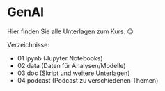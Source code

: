 # GenAI

Hier finden Sie alle Unterlagen zum Kurs. 😉

Verzeichnisse:

+ 01 ipynb (Jupyter Notebooks)
+ 02 data (Daten für Analysen/Modelle)
+ 03 doc (Skript und weitere Unterlagen)
+ 04 podcast (Podcast zu verschiedenen Themen)


